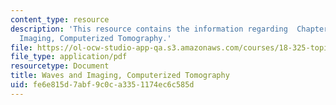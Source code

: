 ```yaml
---
content_type: resource
description: 'This resource contains the information regarding  Chapter 6: Waves and
  Imaging, Computerized Tomography.'
file: https://ol-ocw-studio-app-qa.s3.amazonaws.com/courses/18-325-topics-in-applied-mathematics-waves-and-imaging-fall-2015/fe6e815d7abf9c0ca3351174ec6c585d_MIT18_325F15_Chapter6.pdf
file_type: application/pdf
resourcetype: Document
title: Waves and Imaging, Computerized Tomography
uid: fe6e815d-7abf-9c0c-a335-1174ec6c585d
---
```

